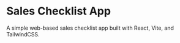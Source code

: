 # Sales Checklist App

A simple web-based sales checklist app built with React, Vite, and TailwindCSS.
